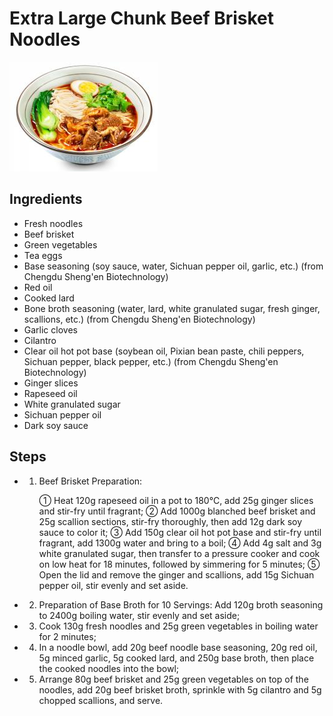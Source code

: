# Extra Large Chunk Beef Brisket Noodles

![Extra Large Chunk Beef Brisket Noodles](../../images/%E5%A4%A7%E5%A4%A7%E5%A4%A7%E5%9D%97%E7%89%9B%E8%85%A9%E9%9D%A2.png)


## Ingredients

- Fresh noodles
- Beef brisket
- Green vegetables
- Tea eggs
- Base seasoning (soy sauce, water, Sichuan pepper oil, garlic, etc.) (from Chengdu Sheng'en Biotechnology)
- Red oil
- Cooked lard
- Bone broth seasoning (water, lard, white granulated sugar, fresh ginger, scallions, etc.) (from Chengdu Sheng'en Biotechnology)
- Garlic cloves
- Cilantro
- Clear oil hot pot base (soybean oil, Pixian bean paste, chili peppers, Sichuan pepper, black pepper, etc.) (from Chengdu Sheng'en Biotechnology)
- Ginger slices
- Rapeseed oil
- White granulated sugar
- Sichuan pepper oil
- Dark soy sauce

## Steps

- 1. Beef Brisket Preparation:
  
     ① Heat 120g rapeseed oil in a pot to 180℃, add 25g ginger slices and stir-fry until fragrant;
     ② Add 1000g blanched beef brisket and 25g scallion sections, stir-fry thoroughly, then add 12g dark soy sauce to color it;
     ③ Add 150g clear oil hot pot base and stir-fry until fragrant, add 1300g water and bring to a boil;
     ④ Add 4g salt and 3g white granulated sugar, then transfer to a pressure cooker and cook on low heat for 18 minutes, followed by simmering for 5 minutes;
     ⑤ Open the lid and remove the ginger and scallions, add 15g Sichuan pepper oil, stir evenly and set aside.
  
- 2. Preparation of Base Broth for 10 Servings: Add 120g broth seasoning to 2400g boiling water, stir evenly and set aside;

- 3. Cook 130g fresh noodles and 25g green vegetables in boiling water for 2 minutes;

- 4. In a noodle bowl, add 20g beef noodle base seasoning, 20g red oil, 5g minced garlic, 5g cooked lard, and 250g base broth, then place the cooked noodles into the bowl;

- 5. Arrange 80g beef brisket and 25g green vegetables on top of the noodles, add 20g beef brisket broth, sprinkle with 5g cilantro and 5g chopped scallions, and serve.